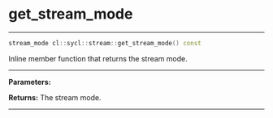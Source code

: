 # get_stream_mode

---

```cpp
stream_mode cl::sycl::stream::get_stream_mode() const
```


Inline member function that returns the stream mode. 


---
**Parameters:**

**Returns:** The stream mode. 

---
